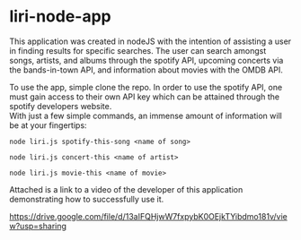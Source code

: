 # liri-node-app

This application was created in nodeJS with the intention of assisting a user in finding results for specific searches.  The user can search amongst songs, artists, and albums through the spotify API, upcoming concerts via the bands-in-town API, and information about movies with the OMDB API.  

To use the app, simple clone the repo.  In order to use the spotify API, one must gain access to their own API key which can be attained through the spotify developers website.  
With just a few simple commands, an immense amount of information will be at your fingertips:

   ```node liri.js spotify-this-song <name of song>```

   ```node liri.js concert-this <name of artist>```

   ```node liri.js movie-this <name of movie>```
   
Attached is a link to a video of the developer of this application demonstrating how to successfully use it.

https://drive.google.com/file/d/13aIFQHjwW7fxpybK0OEjkTYibdmo181v/view?usp=sharing
